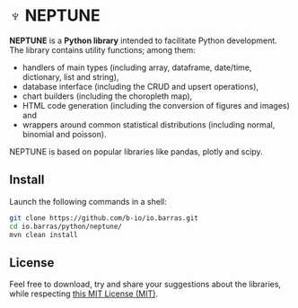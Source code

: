 # ♆ NEPTUNE

**NEPTUNE** is a **Python library** intended to facilitate Python development. The library contains utility functions; among them:

* handlers of main types (including array, dataframe, date/time, dictionary, list and string),
* database interface (including the CRUD and upsert operations),
* chart builders (including the choropleth map),
* HTML code generation (including the conversion of figures and images) and
* wrappers around common statistical distributions (including normal, binomial and poisson).

NEPTUNE is based on popular libraries like pandas, plotly and scipy.

## Install

Launch the following commands in a shell:

~~~bash
git clone https://github.com/b-io/io.barras.git
cd io.barras/python/neptune/
mvn clean install
~~~

## License

Feel free to download, try and share your suggestions about the libraries, while respecting [this MIT License (MIT)][license].

[license]: <LICENSE>
